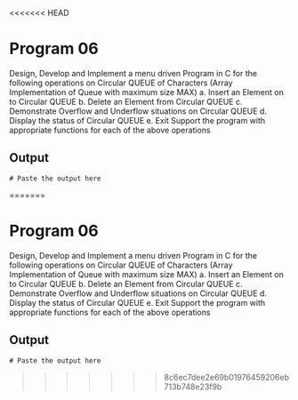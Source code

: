 <<<<<<< HEAD
# Program 06
Design, Develop and Implement a menu driven Program in C for the following operations on Circular
QUEUE of Characters (Array Implementation of Queue with maximum size MAX)
a. Insert an Element on to Circular QUEUE
b. Delete an Element from Circular QUEUE
c. Demonstrate Overflow and Underflow situations on Circular QUEUE
d. Display the status of Circular QUEUE
e. Exit
Support the program with appropriate functions for each of the above operations 

## Output

```shell
# Paste the output here
```
=======
# Program 06
Design, Develop and Implement a menu driven Program in C for the following operations on Circular
QUEUE of Characters (Array Implementation of Queue with maximum size MAX)
a. Insert an Element on to Circular QUEUE
b. Delete an Element from Circular QUEUE
c. Demonstrate Overflow and Underflow situations on Circular QUEUE
d. Display the status of Circular QUEUE
e. Exit
Support the program with appropriate functions for each of the above operations 

## Output

```shell
# Paste the output here
```
>>>>>>> 8c6ec7dee2e69b01976459206eb713b748e23f9b
